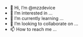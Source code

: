 - 👋 Hi, I’m @mzzdevice
- 👀 I’m interested in ...
- 🌱 I’m currently learning ...
- 💞️ I’m looking to collaborate on ...
- 📫 How to reach me ...

<!---
mzzdevice/mzzdevice is a ✨ special ✨ repository because its `README.md` (this file) appears on your GitHub profile.
You can click the Preview link to take a look at your changes.
--->
